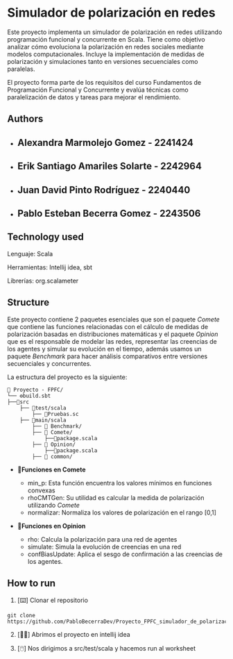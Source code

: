 # Simulador de polarización en redes

Este proyecto implementa un simulador de polarización en redes utilizando programación funcional y concurrente en Scala. Tiene como objetivo analizar cómo evoluciona la polarización en redes sociales mediante modelos computacionales. Incluye la implementación de medidas de polarización y simulaciones tanto en versiones secuenciales como paralelas.

El proyecto forma parte de los requisitos del curso Fundamentos de Programación Funcional y Concurrente y evalúa técnicas como paralelización de datos y tareas para mejorar el rendimiento.




## Authors

- Alexandra Marmolejo Gomez - 2241424 
    - 
- Erik Santiago Amariles Solarte - 2242964
    -
- Juan David Pinto Rodríguez - 2240440
    -
- Pablo Esteban Becerra Gomez - 2243506
    -
 



## Technology used

Lenguaje: Scala

Herramientas: Intellij idea, sbt

Librerías: org.scalameter


    
## Structure
Este proyecto contiene 2 paquetes esenciales que son el paquete *Comete* que contiene las funciones relacionadas con el cálculo de medidas de polarización basadas en distribuciones matemáticas y el paquete *Opinion* que es el responsable de modelar las redes, representar las creencias de los agentes y simular su evolución en el tiempo, además usamos un paquete *Benchmark* para hacer análisis comparativos entre versiones secuenciales y concurrentes.

La estructura del proyecto es la siguiente:

~~~
📁 Proyecto - FPFC/
└── ⚙️build.sbt
├──📁src
    ├── 📁test/scala
        ├── 📄Pruebas.sc
    ├── 📁main/scala
        ├── 📁 Benchmark/
        ├── 📁 Comete/
            ├──📄package.scala
        ├── 📁 Opinion/ 
            ├──📄package.scala
        ├── 📁 common/
~~~


* **📁Funciones en Comete**        
    - min_p: Esta función encuentra los valores mínimos en funciones convexas 
    - rhoCMTGen: Su utilidad es calcular la medida de polarización utilizando _Comete_
    - normalizar: Normaliza los valores de polarización en el rango [0,1] 

* **📁Funciones en Opinion**
    - rho: Calcula la polarización para una red de agentes
    - simulate: Simula la evolución de creencias en una red
    - confBiasUpdate: Aplica el sesgo de confirmación a las creencias de los agentes.
    
## How to run
1. [⌨️] Clonar el repositorio
~~~
git clone https://github.com/PabloBecerraDev/Proyecto_FPFC_simulador_de_polarizacion_en_redes.git
~~~

2. [👨‍💻] Abrimos el proyecto en intellij idea

3. [🖱️] Nos dirigimos a src/test/scala y hacemos run al worksheet

